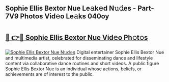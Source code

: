 ## Sophie Ellis Bextor Nue Le𝚊k𝚎d N𝚞𝚍es - Part-7V9 Photos Vid𝚎o Le𝚊ks 040oy

# <h2><a href="http://fb8kg4f.evod.top/?m=Sophie+Ellis+Bextor+Nue">🔗 👉🔴 Sophie Ellis Bextor Nue Vid𝚎o Ph𝚘t𝚘s</a></h2>

[![Sophie Ellis Bextor Nue N𝚞d𝚎s](https://i.imgur.com/8V9OHl7.gif)](http://fb8kg4f.evod.top/?m=Sophie+Ellis+Bextor+Nue)
Digital entertainer Sophie Ellis Bextor Nue and multimedia artist, celebrated for disseminating dance and lifestyle content via collaborative dance routines and short videos. A public figure Sophie Ellis Bextor Nue is an individual whose actions, beliefs, or achievements are of interest to the public. 
